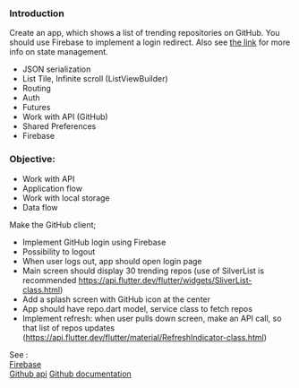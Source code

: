 ### Introduction

Create an app, which shows a list of trending repositories on GitHub. You should use Firebase to implement a login redirect.
Also see [the link](https://flutter.dev/docs/development/data-and-backend/state-mgmt/simple#changenotifier) for more info on state management.

- JSON serialization
- List Tile, Infinite scroll (ListViewBuilder)
- Routing
- Auth
- Futures
- Work with API (GitHub)
- Shared Preferences
- Firebase

### Objective:

- Work with API
- Application flow
- Work with local storage
- Data flow

Make the GitHub client;

- Implement GitHub login using Firebase
- Possibility to logout
- When user logs out, app should open login page
- Main screen should display 30 trending repos (use of SilverList is recommended https://api.flutter.dev/flutter/widgets/SliverList-class.html)
- Add a splash screen with GitHub icon at the center
- App should have repo.dart model, service class to fetch repos
- Implement refresh: when user pulls down screen, make an API call, so that list of repos updates (https://api.flutter.dev/flutter/material/RefreshIndicator-class.html)

See :  
[Firebase](https://firebase.google.com/docs/auth/web/github-auth)  
[Github api](https://api.github.com/search/repositories)
[Github documentation](https://docs.github.com/en/rest)

